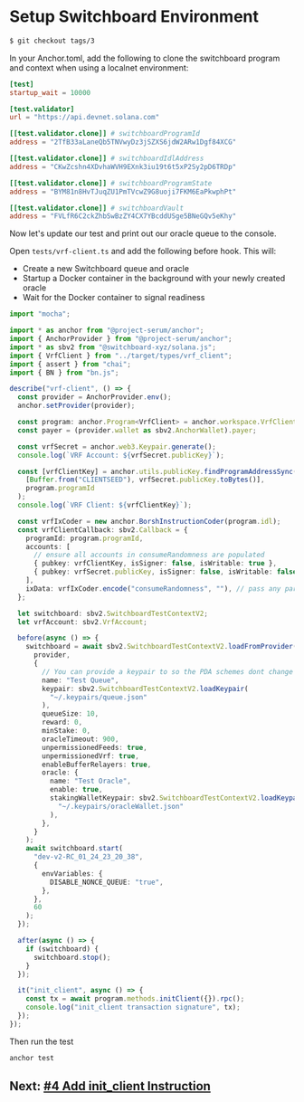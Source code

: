 # Setup Switchboard Environment

```bash
$ git checkout tags/3
```

In your Anchor.toml, add the following to clone the switchboard program and
context when using a localnet environment:

```toml
[test]
startup_wait = 10000

[test.validator]
url = "https://api.devnet.solana.com"

[[test.validator.clone]] # switchboardProgramId
address = "2TfB33aLaneQb5TNVwyDz3jSZXS6jdW2ARw1Dgf84XCG"

[[test.validator.clone]] # switchboardIdlAddress
address = "CKwZcshn4XDvhaWVH9EXnk3iu19t6t5xP2Sy2pD6TRDp"

[[test.validator.clone]] # switchboardProgramState
address = "BYM81n8HvTJuqZU1PmTVcwZ9G8uoji7FKM6EaPkwphPt"

[[test.validator.clone]] # switchboardVault
address = "FVLfR6C2ckZhbSwBzZY4CX7YBcddUSge5BNeGQv5eKhy"

```

Now let's update our test and print out our oracle queue to the console.

Open `tests/vrf-client.ts` and add the following before hook. This will:

- Create a new Switchboard queue and oracle
- Startup a Docker container in the background with your newly created oracle
- Wait for the Docker container to signal readiness

```typescript
import "mocha";

import * as anchor from "@project-serum/anchor";
import { AnchorProvider } from "@project-serum/anchor";
import * as sbv2 from "@switchboard-xyz/solana.js";
import { VrfClient } from "../target/types/vrf_client";
import { assert } from "chai";
import { BN } from "bn.js";

describe("vrf-client", () => {
  const provider = AnchorProvider.env();
  anchor.setProvider(provider);

  const program: anchor.Program<VrfClient> = anchor.workspace.VrfClient;
  const payer = (provider.wallet as sbv2.AnchorWallet).payer;

  const vrfSecret = anchor.web3.Keypair.generate();
  console.log(`VRF Account: ${vrfSecret.publicKey}`);

  const [vrfClientKey] = anchor.utils.publicKey.findProgramAddressSync(
    [Buffer.from("CLIENTSEED"), vrfSecret.publicKey.toBytes()],
    program.programId
  );
  console.log(`VRF Client: ${vrfClientKey}`);

  const vrfIxCoder = new anchor.BorshInstructionCoder(program.idl);
  const vrfClientCallback: sbv2.Callback = {
    programId: program.programId,
    accounts: [
      // ensure all accounts in consumeRandomness are populated
      { pubkey: vrfClientKey, isSigner: false, isWritable: true },
      { pubkey: vrfSecret.publicKey, isSigner: false, isWritable: false },
    ],
    ixData: vrfIxCoder.encode("consumeRandomness", ""), // pass any params for instruction here
  };

  let switchboard: sbv2.SwitchboardTestContextV2;
  let vrfAccount: sbv2.VrfAccount;

  before(async () => {
    switchboard = await sbv2.SwitchboardTestContextV2.loadFromProvider(
      provider,
      {
        // You can provide a keypair to so the PDA schemes dont change between test runs
        name: "Test Queue",
        keypair: sbv2.SwitchboardTestContextV2.loadKeypair(
          "~/.keypairs/queue.json"
        ),
        queueSize: 10,
        reward: 0,
        minStake: 0,
        oracleTimeout: 900,
        unpermissionedFeeds: true,
        unpermissionedVrf: true,
        enableBufferRelayers: true,
        oracle: {
          name: "Test Oracle",
          enable: true,
          stakingWalletKeypair: sbv2.SwitchboardTestContextV2.loadKeypair(
            "~/.keypairs/oracleWallet.json"
          ),
        },
      }
    );
    await switchboard.start(
      "dev-v2-RC_01_24_23_20_38",
      {
        envVariables: {
          DISABLE_NONCE_QUEUE: "true",
        },
      },
      60
    );
  });

  after(async () => {
    if (switchboard) {
      switchboard.stop();
    }
  });

  it("init_client", async () => {
    const tx = await program.methods.initClient({}).rpc();
    console.log("init_client transaction signature", tx);
  });
});
```

Then run the test

```bash
anchor test
```

## Next: [#4 Add init_client Instruction](./4_add_init_client_instruction.md)
